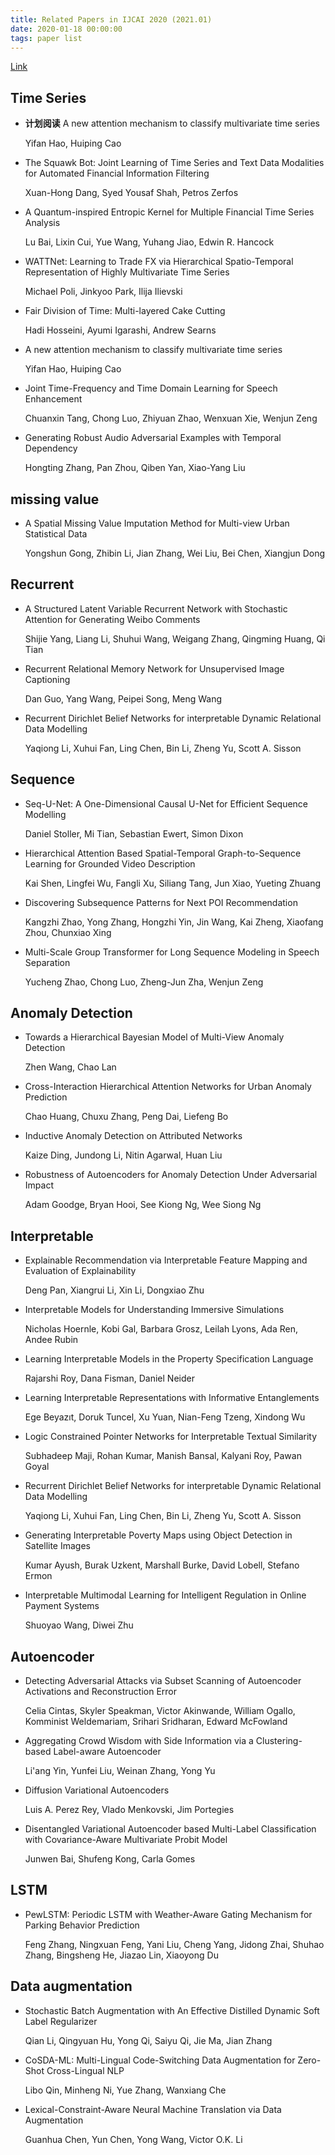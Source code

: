 ```yaml
---
title: Related Papers in IJCAI 2020 (2021.01)
date: 2020-01-18 00:00:00
tags: paper list
---
```


[Link](http://static.ijcai.org/2020-accepted_papers.html)

<!-- more -->

## Time Series

+ **计划阅读** A new attention mechanism to classify multivariate time series

  Yifan Hao, Huiping Cao

+ The Squawk Bot: Joint Learning of Time Series and Text Data Modalities for Automated Financial Information Filtering

  Xuan-Hong Dang, Syed Yousaf Shah, Petros Zerfos

+ A Quantum-inspired Entropic Kernel for Multiple Financial Time Series Analysis

  Lu Bai, Lixin Cui, Yue Wang, Yuhang Jiao, Edwin R. Hancock

+ WATTNet: Learning to Trade FX via Hierarchical Spatio-Temporal Representation of Highly Multivariate Time Series

  Michael Poli, Jinkyoo Park, Ilija Ilievski
  
+ Fair Division of Time: Multi-layered Cake Cutting

  Hadi Hosseini, Ayumi Igarashi, Andrew Searns



+ A new attention mechanism to classify multivariate time series

  Yifan Hao, Huiping Cao

+ Joint Time-Frequency and Time Domain Learning for Speech Enhancement

  Chuanxin Tang, Chong Luo, Zhiyuan Zhao, Wenxuan Xie, Wenjun Zeng


+ Generating Robust Audio Adversarial Examples with Temporal Dependency

  Hongting Zhang, Pan Zhou, Qiben Yan, Xiao-Yang Liu
  
  
## missing value

+ A Spatial Missing Value Imputation Method for Multi-view Urban Statistical Data

  Yongshun Gong, Zhibin Li, Jian Zhang, Wei Liu, Bei Chen, Xiangjun Dong

## Recurrent

+ A Structured Latent Variable Recurrent Network with Stochastic Attention for Generating Weibo Comments

  Shijie Yang, Liang Li, Shuhui Wang, Weigang Zhang, Qingming Huang, Qi Tian

+ Recurrent Relational Memory Network for Unsupervised Image Captioning

  Dan Guo, Yang Wang, Peipei Song, Meng Wang

+ Recurrent Dirichlet Belief Networks for interpretable Dynamic Relational Data Modelling

  Yaqiong Li, Xuhui Fan, Ling Chen, Bin Li, Zheng Yu, Scott A. Sisson


## Sequence

+ Seq-U-Net: A One-Dimensional Causal U-Net for Efficient Sequence Modelling

  Daniel Stoller, Mi Tian, Sebastian Ewert, Simon Dixon

+ Hierarchical Attention Based Spatial-Temporal Graph-to-Sequence Learning for Grounded Video Description

  Kai Shen, Lingfei Wu, Fangli Xu, Siliang Tang, Jun Xiao, Yueting Zhuang

+ Discovering Subsequence Patterns for Next POI Recommendation

  Kangzhi Zhao, Yong Zhang, Hongzhi Yin, Jin Wang, Kai Zheng, Xiaofang Zhou, Chunxiao Xing

+ Multi-Scale Group Transformer for Long Sequence Modeling in Speech Separation

  Yucheng Zhao, Chong Luo, Zheng-Jun Zha, Wenjun Zeng


## Anomaly Detection

+ Towards a Hierarchical Bayesian Model of Multi-View Anomaly Detection

  Zhen Wang, Chao Lan

+ Cross-Interaction Hierarchical Attention Networks for Urban Anomaly Prediction

  Chao Huang, Chuxu Zhang, Peng Dai, Liefeng Bo

+ Inductive Anomaly Detection on Attributed Networks

  Kaize Ding, Jundong Li, Nitin Agarwal, Huan Liu

+ Robustness of Autoencoders for Anomaly Detection Under Adversarial Impact

  Adam Goodge, Bryan Hooi, See Kiong Ng, Wee Siong Ng


## Interpretable
+ Explainable Recommendation via Interpretable Feature Mapping and Evaluation of Explainability

  Deng Pan, Xiangrui Li, Xin Li, Dongxiao Zhu

+ Interpretable Models for Understanding Immersive Simulations

  Nicholas Hoernle, Kobi Gal, Barbara Grosz, Leilah Lyons, Ada Ren, Andee Rubin

+ Learning Interpretable Models in the Property Specification Language

  Rajarshi Roy, Dana Fisman, Daniel Neider

+ Learning Interpretable Representations with Informative Entanglements

  Ege Beyazıt, Doruk Tuncel, Xu Yuan, Nian-Feng Tzeng, Xindong Wu

+ Logic Constrained Pointer Networks for Interpretable Textual Similarity

  Subhadeep Maji, Rohan Kumar, Manish Bansal, Kalyani Roy, Pawan Goyal

+ Recurrent Dirichlet Belief Networks for interpretable Dynamic Relational Data Modelling

  Yaqiong Li, Xuhui Fan, Ling Chen, Bin Li, Zheng Yu, Scott A. Sisson

+ Generating Interpretable Poverty Maps using Object Detection in Satellite Images

  Kumar Ayush, Burak Uzkent, Marshall Burke, David Lobell, Stefano Ermon

+ Interpretable Multimodal Learning for Intelligent Regulation in Online Payment Systems

  Shuoyao Wang, Diwei Zhu
  


## Autoencoder
+ Detecting Adversarial Attacks via Subset Scanning of Autoencoder Activations and Reconstruction Error

  Celia Cintas, Skyler Speakman, Victor Akinwande, William Ogallo, Komminist Weldemariam, Srihari Sridharan, Edward McFowland

+ Aggregating Crowd Wisdom with Side Information via a Clustering-based Label-aware Autoencoder

  Li'ang Yin, Yunfei Liu, Weinan Zhang, Yong Yu

+ Diffusion Variational Autoencoders

  Luis A. Perez Rey, Vlado Menkovski, Jim Portegies

+ Disentangled Variational Autoencoder based Multi-Label Classification with Covariance-Aware Multivariate Probit Model

  Junwen Bai, Shufeng Kong, Carla Gomes

## LSTM

+ PewLSTM: Periodic LSTM with Weather-Aware Gating Mechanism for Parking Behavior Prediction

  Feng Zhang, Ningxuan Feng, Yani Liu, Cheng Yang, Jidong Zhai, Shuhao Zhang, Bingsheng He, Jiazao Lin, Xiaoyong Du

## Data augmentation

+ Stochastic Batch Augmentation with An Effective Distilled Dynamic Soft Label Regularizer

  Qian Li, Qingyuan Hu, Yong Qi, Saiyu Qi, Jie Ma, Jian Zhang
  
+ CoSDA-ML: Multi-Lingual Code-Switching Data Augmentation for Zero-Shot Cross-Lingual NLP

  Libo Qin, Minheng Ni, Yue Zhang, Wanxiang Che

+ Lexical-Constraint-Aware Neural Machine Translation via Data Augmentation

  Guanhua Chen, Yun Chen, Yong Wang, Victor O.K. Li


